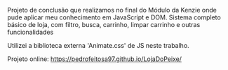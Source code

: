 Projeto de conclusão que realizamos no final do Módulo da Kenzie onde pude aplicar meu conhecimento em JavaScript e DOM.
Sistema completo básico de loja, com filtro, busca, carrinho, limpar carrinho e outras funcionalidades

Utilizei a biblioteca externa 'Animate.css' de JS neste trabalho.

Projeto online:
https://pedrofeitosa97.github.io/LojaDoPeixe/

